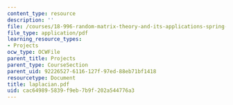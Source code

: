 ```yaml
---
content_type: resource
description: ''
file: /courses/18-996-random-matrix-theory-and-its-applications-spring-2004/cac649895839f9eb7b9f202a544776a3_laplacian.pdf
file_type: application/pdf
learning_resource_types:
- Projects
ocw_type: OCWFile
parent_title: Projects
parent_type: CourseSection
parent_uid: 92226527-6116-127f-97ed-88eb71bf1418
resourcetype: Document
title: laplacian.pdf
uid: cac64989-5839-f9eb-7b9f-202a544776a3
---
```

